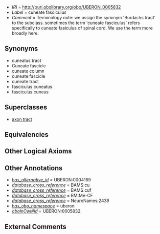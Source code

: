  * *IRI* = http://purl.obolibrary.org/obo/UBERON_0005832
 * *Label* = cuneate fasciculus
 * *Comment* = Terminology note: we assign the synonym 'Burdachs tract' to the subclass. sometimes the term 'cuneate fasciculus' refers specifically to cuneate fasiculus of spinal cord. We use the term more broadly here.

## Synonyms

 * cuneatus tract
 * Cuneate fascicle
 * cuneate column
 * cuneate fascicle
 * cuneate tract
 * fasciculus cuneatus
 * fasciculus cuneus

## Superclasses

 * [axon tract](../../UBERON/18/UBERON_0001018.md)

## Equivalencies


## Other Logical Axioms


## Other Annotations

 * *[has_alternative_id](../../Id/oboInOwl#hasAlternativeId.md)* = UBERON:0004169
 * *[database_cross_reference](../../ef/oboInOwl#hasDbXref.md)* = BAMS:cu
 * *[database_cross_reference](../../ef/oboInOwl#hasDbXref.md)* = BAMS:cuf
 * *[database_cross_reference](../../ef/oboInOwl#hasDbXref.md)* = BM:Me-CF
 * *[database_cross_reference](../../ef/oboInOwl#hasDbXref.md)* = NeuroNames:2439
 * *[has_obo_namespace](../../ce/oboInOwl#hasOBONamespace.md)* = uberon
 * *[oboInOwl#id](../../id/oboInOwl#id.md)* = UBERON:0005832

## External Comments

